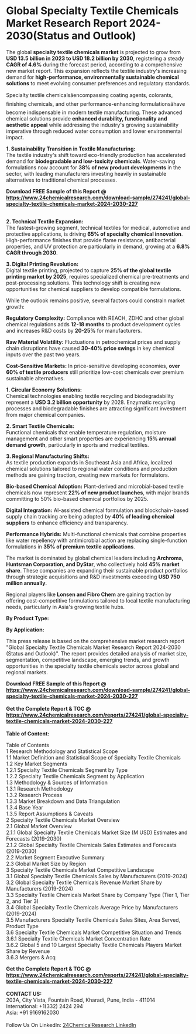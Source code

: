 <h1>Global Specialty Textile Chemicals Market Research Report 2024-2030(Status and Outlook)</h1><p>The global <strong>specialty textile chemicals market</strong> is projected to grow from <strong>USD 13.5 billion in 2023 to USD 18.2 billion by 2030</strong>, registering a steady <strong>CAGR of 4.6%</strong> during the forecast period, according to a comprehensive new market report. This expansion reflects the textile industry's increasing demand for <strong>high-performance, environmentally sustainable chemical solutions</strong> to meet evolving consumer preferences and regulatory standards.</p><p>Specialty textile chemicalsâencompassing coating agents, colorants, finishing chemicals, and other performance-enhancing formulationsâhave become indispensable in modern textile manufacturing. These advanced chemical solutions provide <strong>enhanced durability, functionality and aesthetic appeal</strong> while addressing the industry's growing sustainability imperative through reduced water consumption and lower environmental impact.</p><p><strong>1. Sustainability Transition in Textile Manufacturing:</strong><br>
The textile industry's shift toward eco-friendly production has accelerated demand for <strong>biodegradable and low-toxicity chemicals</strong>. Water-saving formulations now account for <strong>38% of new product developments</strong> in the sector, with leading manufacturers investing heavily in sustainable alternatives to traditional chemical processes.</p><div><b>Download FREE Sample of this Report @ 
            <a href="https://www.24chemicalresearch.com/download-sample/274241/global-specialty-textile-chemicals-market-2024-2030-227">
            https://www.24chemicalresearch.com/download-sample/274241/global-specialty-textile-chemicals-market-2024-2030-227</a></b></div><br><p><strong>2. Technical Textile Expansion:</strong><br>
The fastest-growing segment, technical textiles for medical, automotive and protective applications, is driving <strong>65% of specialty chemical innovation</strong>. High-performance finishes that provide flame resistance, antibacterial properties, and UV protection are particularly in demand, growing at a <strong>6.8% CAGR through 2030</strong>.</p><p><strong>3. Digital Printing Revolution:</strong><br>
Digital textile printing, projected to capture <strong>25% of the global textile printing market by 2025</strong>, requires specialized chemical pre-treatments and post-processing solutions. This technology shift is creating new opportunities for chemical suppliers to develop compatible formulations.</p><p>While the outlook remains positive, several factors could constrain market growth:</p><p><strong>Regulatory Complexity:</strong> Compliance with REACH, ZDHC and other global chemical regulations adds <strong>12-18 months</strong> to product development cycles and increases R&amp;D costs by <strong>20-25%</strong> for manufacturers.</p><p><strong>Raw Material Volatility:</strong> Fluctuations in petrochemical prices and supply chain disruptions have caused <strong>30-40% price swings</strong> in key chemical inputs over the past two years.</p><p><strong>Cost-Sensitive Markets:</strong> In price-sensitive developing economies, <strong>over 60% of textile producers</strong> still prioritize low-cost chemicals over premium sustainable alternatives.</p><p><strong>1. Circular Economy Solutions:</strong><br>
Chemical technologies enabling textile recycling and biodegradability represent a <strong>USD 3.2 billion opportunity</strong> by 2028. Enzymatic recycling processes and biodegradable finishes are attracting significant investment from major chemical companies.</p><p><strong>2. Smart Textile Chemicals:</strong><br>
Functional chemicals that enable temperature regulation, moisture management and other smart properties are experiencing <strong>15% annual demand growth</strong>, particularly in sports and medical textiles.</p><p><strong>3. Regional Manufacturing Shifts:</strong><br>
As textile production expands in Southeast Asia and Africa, localized chemical solutions tailored to regional water conditions and production methods are gaining traction, creating new markets for formulators.</p><p><strong>Bio-based Chemical Adoption:</strong> Plant-derived and microbial-based textile chemicals now represent <strong>22% of new product launches</strong>, with major brands committing to 50% bio-based chemical portfolios by 2025.</p><p><strong>Digital Integration:</strong> AI-assisted chemical formulation and blockchain-based supply chain tracking are being adopted by <strong>40% of leading chemical suppliers</strong> to enhance efficiency and transparency.</p><p><strong>Performance Hybrids:</strong> Multi-functional chemicals that combine properties like water repellency with antimicrobial action are replacing single-function formulations in <strong>35% of premium textile applications</strong>.</p><p>The market is dominated by global chemical leaders including <strong>Archroma, Huntsman Corporation, and DyStar</strong>, who collectively hold <strong>45% market share</strong>. These companies are expanding their sustainable product portfolios through strategic acquisitions and R&amp;D investments exceeding <strong>USD 750 million annually</strong>.</p><p>Regional players like <strong>Lonsen and Fibro Chem</strong> are gaining traction by offering cost-competitive formulations tailored to local textile manufacturing needs, particularly in Asia's growing textile hubs.</p><p><strong>By Product Type:</strong></p><p><strong>By Application:</strong></p><p>This press release is based on the comprehensive market research report "Global Specialty Textile Chemicals Market Research Report 2024-2030 (Status and Outlook)". The report provides detailed analysis of market size, segmentation, competitive landscape, emerging trends, and growth opportunities in the specialty textile chemicals sector across global and regional markets.</p><div><b>Download FREE Sample of this Report @ 
            <a href="https://www.24chemicalresearch.com/download-sample/274241/global-specialty-textile-chemicals-market-2024-2030-227">
            https://www.24chemicalresearch.com/download-sample/274241/global-specialty-textile-chemicals-market-2024-2030-227</a></b></div><br><div><b>Get the Complete Report & TOC @ 
            <a href="https://www.24chemicalresearch.com/reports/274241/global-specialty-textile-chemicals-market-2024-2030-227">
            https://www.24chemicalresearch.com/reports/274241/global-specialty-textile-chemicals-market-2024-2030-227</a></b></div><br>
            <b>Table of Content:</b><p>Table of Contents<br />
1 Research Methodology and Statistical Scope<br />
1.1 Market Definition and Statistical Scope of Specialty Textile Chemicals<br />
1.2 Key Market Segments<br />
1.2.1 Specialty Textile Chemicals Segment by Type<br />
1.2.2 Specialty Textile Chemicals Segment by Application<br />
1.3 Methodology & Sources of Information<br />
1.3.1 Research Methodology<br />
1.3.2 Research Process<br />
1.3.3 Market Breakdown and Data Triangulation<br />
1.3.4 Base Year<br />
1.3.5 Report Assumptions & Caveats<br />
2 Specialty Textile Chemicals Market Overview<br />
2.1 Global Market Overview<br />
2.1.1 Global Specialty Textile Chemicals Market Size (M USD) Estimates and Forecasts (2019-2030)<br />
2.1.2 Global Specialty Textile Chemicals Sales Estimates and Forecasts (2019-2030)<br />
2.2 Market Segment Executive Summary<br />
2.3 Global Market Size by Region<br />
3 Specialty Textile Chemicals Market Competitive Landscape<br />
3.1 Global Specialty Textile Chemicals Sales by Manufacturers (2019-2024)<br />
3.2 Global Specialty Textile Chemicals Revenue Market Share by Manufacturers (2019-2024)<br />
3.3 Specialty Textile Chemicals Market Share by Company Type (Tier 1, Tier 2, and Tier 3)<br />
3.4 Global Specialty Textile Chemicals Average Price by Manufacturers (2019-2024)<br />
3.5 Manufacturers Specialty Textile Chemicals Sales Sites, Area Served, Product Type<br />
3.6 Specialty Textile Chemicals Market Competitive Situation and Trends<br />
3.6.1 Specialty Textile Chemicals Market Concentration Rate<br />
3.6.2 Global 5 and 10 Largest Specialty Textile Chemicals Players Market Share by Revenue<br />
3.6.3 Mergers & Acq</p><div><b>Get the Complete Report & TOC @ 
            <a href="https://www.24chemicalresearch.com/reports/274241/global-specialty-textile-chemicals-market-2024-2030-227">
            https://www.24chemicalresearch.com/reports/274241/global-specialty-textile-chemicals-market-2024-2030-227</a></b></div><br><b>CONTACT US:</b><br>
            203A, City Vista, Fountain Road, Kharadi, Pune, India - 411014<br>
            International: +1(332) 2424 294<br>
            Asia: +91 9169162030 <br><br>
            Follow Us On LinkedIn: <a href="https://www.linkedin.com/company/24chemicalresearch/">24ChemicalResearch LinkedIn</a>